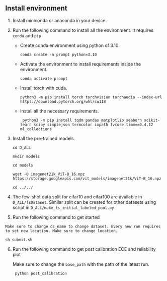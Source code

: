 ## Install environment

1. Install miniconda or anaconda in your device.

2. Run the following command to install all the environment. It requires `conda` and `pip`

    - Create conda environment using python of 3.10.
        
         ``` conda create -n prompt python=3.10 ```

    - Activate the environment to install requirements inside the environment.
        
        ``` conda activate prompt ```

    - Install torch with cuda. 
        
        ``` python3 -m pip install torch torchvision torchaudio --index-url https://download.pytorch.org/whl/cu118 ```

    - Install all the necessary requirements.
        
        ``` python3 -m pip install tqdm pandas matplotlib seaborn scikit-learn scipy simplejson termcolor iopath fvcore timm==0.4.12 ml_collections```

3. Install the pre-trained models

    ``` 
    cd D_ALL 

    mkdir models

    cd models

    wget -O imagenet21k_ViT-B_16.npz https://storage.googleapis.com/vit_models/imagenet21k/ViT-B_16.npz

    cd ../../
    ```

4. The few-shot data split for cifar10 and cifar100 are available in `D_ALL/fsDataset`. Similar split can be created for other datasets using script in `D_ALL/make_fs_initial_labeled_pool.py`

4. Run the following command to get started

```
Make sure to change ds_name to change dataset. Every new run requires to set new location. Make sure to change location. 
 ```    


`sh submit.sh`


6. Run the following command to get post calibration ECE and reliability plot

    Make sure to change the `base_path` with the path of the latest run.

    ``` python post_calibration```

